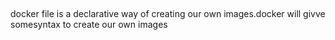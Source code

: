 ##

docker file is a declarative way of creating our own images.docker will givve somesyntax to create our own images
